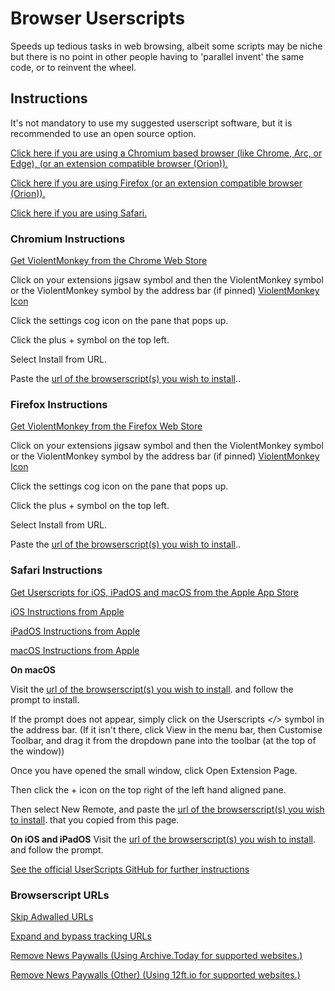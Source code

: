 # Browser Userscripts 
Speeds up tedious tasks in web browsing, albeit some scripts may be niche but there is no point in other people having to 'parallel invent' the same code, or to reinvent the wheel.

## Instructions
It's not mandatory to use my suggested userscript software, but it is recommended to use an open source option.

[Click here if you are using a Chromium based browser (like Chrome, Arc, or Edge), (or an extension compatible browser (Orion)).](#chromium-instructions)

[Click here if you are using Firefox (or an extension compatible browser (Orion)).](#firefox-instructions)

[Click here if you are using Safari.](#safari-instructions)

### Chromium Instructions
[Get ViolentMonkey from the Chrome Web Store](https://chrome.google.com/webstore/detail/violent-monkey/jinjaccalgkegednnccohejagnlnfdag)

Click on your extensions jigsaw symbol and then the ViolentMonkey symbol or the ViolentMonkey symbol by the address bar (if pinned) [ViolentMonkey Icon](https://violentmonkey.github.io/static/vm-6437e4e5a400c6eff1c23ead4d549b0a.png)

Click the settings cog icon on the pane that pops up.

Click the plus + symbol on the top left.

Select Install from URL.

Paste the [url of the browserscript(s) you wish to install](#browserscript-urls)..

### Firefox Instructions
[Get ViolentMonkey from the Firefox Web Store](https://addons.mozilla.org/firefox/addon/violentmonkey/)

Click on your extensions jigsaw symbol and then the ViolentMonkey symbol or the ViolentMonkey symbol by the address bar (if pinned) [ViolentMonkey Icon](https://violentmonkey.github.io/static/vm-6437e4e5a400c6eff1c23ead4d549b0a.png)

Click the settings cog icon on the pane that pops up.

Click the plus + symbol on the top left.

Select Install from URL.

Paste the [url of the browserscript(s) you wish to install](#browserscript-urls)..

### Safari Instructions
[Get Userscripts for iOS, iPadOS and macOS from the Apple App Store](https://itunes.apple.com/us/app/userscripts/id1463298887)


[iOS Instructions from Apple](https://support.apple.com/en-gb/guide/iphone/iphab0432bf6/ios)

[iPadOS Instructions from Apple](https://support.apple.com/en-gb/guide/ipad/ipada7ca2a18/ipados)

[macOS Instructions from Apple](https://support.apple.com/en-gb/102343#turnon)

**On macOS**

Visit the [url of the browserscript(s) you wish to install](#browserscript-urls). and follow the prompt to install.


If the prompt does not appear, simply click on the Userscripts *</>* symbol in the address bar. (If it isn't there, click View in the menu bar, then Customise Toolbar, and drag it from the dropdown pane into the toolbar (at the top of the window))

Once you have opened the small window, click Open Extension Page.

Then click the + icon on the top right of the left hand aligned pane.

Then select New Remote, and paste the [url of the browserscript(s) you wish to install](#browserscript-urls). that you copied from this page.

**On iOS and iPadOS**
Visit the [url of the browserscript(s) you wish to install](#browserscript-urls). and follow the prompt. 

[See the official UserScripts GitHub for further instructions](https://github.com/quoid/userscripts#usage)


### Browserscript URLs
[Skip Adwalled URLs](https://github.com/GreeniusGenius/Browser-Userscripts/raw/master/src/Skip%20Adwalled%20URLs.js)

[Expand and bypass tracking URLs](https://github.com/GreeniusGenius/Browser-Userscripts/raw/master/src/Expand%20URL.js)

[Remove News Paywalls (Using Archive.Today for supported websites.)](https://github.com/GreeniusGenius/Browser-Userscripts/raw/master/src/Remove%20News%20Paywall.js)

[Remove News Paywalls (Other) (Using 12ft.io for supported websites.)](https://github.com/GreeniusGenius/Browser-Userscripts/raw/master/src/Remove%20Other%20News%20Paywalls.js)